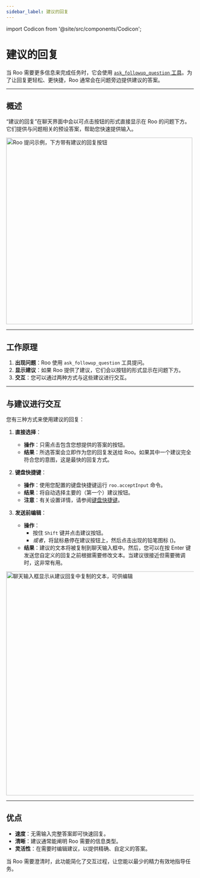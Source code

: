 ```yaml
---
sidebar_label: 建议的回复
---
```


import Codicon from '@site/src/components/Codicon';

# 建议的回复

当 Roo 需要更多信息来完成任务时，它会使用 [`ask_followup_question` 工具](/advanced-usage/available-tools/ask-followup-question)。为了让回复更轻松、更快捷，Roo 通常会在问题旁边提供建议的答案。

---

## 概述

“建议的回复”在聊天界面中会以可点击按钮的形式直接显示在 Roo 的问题下方。它们提供与问题相关的预设答案，帮助您快速提供输入。

<img src="/img/suggested-responses/suggested-responses.png" alt="Roo 提问示例，下方带有建议的回复按钮" width="500" />

---

## 工作原理

1.  **出现问题**：Roo 使用 `ask_followup_question` 工具提问。
2.  **显示建议**：如果 Roo 提供了建议，它们会以按钮的形式显示在问题下方。
3.  **交互**：您可以通过两种方式与这些建议进行交互。

---

## 与建议进行交互

您有三种方式来使用建议的回复：

1.  **直接选择**：
    *   **操作**：只需点击包含您想提供的答案的按钮。
    *   **结果**：所选答案会立即作为您的回复发送给 Roo。如果其中一个建议完全符合您的意图，这是最快的回复方式。

2.  **键盘快捷键**：
    *   **操作**：使用您配置的键盘快捷键运行 `roo.acceptInput` 命令。
    *   **结果**：将自动选择主要的（第一个）建议按钮。
    *   **注意**：有关设置详情，请参阅[键盘快捷键](/features/keyboard-shortcuts)。

3.  **发送前编辑**：
    *   **操作**：
        *   按住 `Shift` 键并点击建议按钮。
        *   *或者*，将鼠标悬停在建议按钮上，然后点击出现的铅笔图标 (<Codicon name="edit" />)。
    *   **结果**：建议的文本将被复制到聊天输入框中。然后，您可以在按 Enter 键发送您自定义的回复之前根据需要修改文本。当建议很接近但需要微调时，这非常有用。

<img src="/img/suggested-responses/suggested-responses-1.png" alt="聊天输入框显示从建议回复中复制的文本，可供编辑" width="600" />

---

## 优点

*   **速度**：无需输入完整答案即可快速回复。
*   **清晰**：建议通常能阐明 Roo 需要的信息类型。
*   **灵活性**：在需要时编辑建议，以提供精确、自定义的答案。

当 Roo 需要澄清时，此功能简化了交互过程，让您能以最少的精力有效地指导任务。